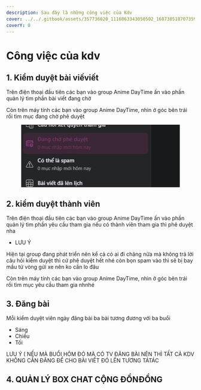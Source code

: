 ```yaml
---
description: Sau đây là những công việc của Kdv
cover: ../../.gitbook/assets/357736020_1116863343050502_1687385187073590816_n.jpg
coverY: 0
---
```


# Công việc của kdv



## 1. Kiểm duyệt bài viếviết

Trên điện thoại đầu tiên các bạn vào group Anime DayTime ấn vào phần quản lý tìm phần bài viết đang chờ



Còn trên máy tính các bạn vào group Anime DayTime, nhìn ở góc bên trái rồi tìm mục đang chờ phê duyệt

<div align="left">

<figure><img src="../../.gitbook/assets/Screenshot (118).png" alt=""><figcaption></figcaption></figure>

</div>

## 2. kiểm duyệt thành viên

Trên điện thoại đầu tiên các bạn vào group Anime DayTime ấn vào phần quản lý tìm phần yêu cầu tham gia nếu có thành viên tham gia thì phê duyệt nha

* LƯU Ý

Hiện tại group đang phát triển nên kể cả có ai đi chăng nữa mà không trả lời câu hỏi kiểm duyệt thì cứ phê duyệt hết nhé còn bọn spam vào thì sẽ bị bay mầu từ vòng gửi xe nên ko cần lo đâu



Còn trên máy tính các bạn vào group Anime DayTime, nhìn ở góc bên trái rồi tìm mục yêu cầu tham gia nhnhé

## 3. Đăng bài

Mỗi kiểm duyệt viên ngày đăng bài ba bài tương đương với ba buổi

* Sáng
* Chiều
* Tối

LƯU Ý ( NẾU MÀ BUỔI HÔM ĐÓ MÀ CÓ TV ĐĂNG BÀI NÊN THÌ TẤT CẢ KDV KHÔNG CẦN ĐĂNG ĐỂ  CHO BÀI VIẾT ĐÓ LÊN TƯƠNG TÁTÁC

## 4. QUẢN LÝ BOX CHAT CỘNG ĐỒNĐỒNG
